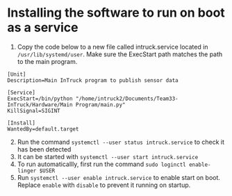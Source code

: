 # Installing the software to run on boot as a service
1. Copy the code below to a new file called intruck.service located in `/usr/lib/systemd/user`. Make sure the ExecStart path matches the path to the main program.
```
[Unit]
Description=Main InTruck program to publish sensor data

[Service]
ExecStart=/bin/python "/home/intruck2/Documents/Team33-InTruck/Hardware/Main Program/main.py"
KillSignal=SIGINT

[Install]
WantedBy=default.target
```
2. Run the command `systemctl --user status intruck.service` to check it has been detected
3. It can be started with `systemctl --user start intruck.service`
4. To run automaticallly, first run the command `sudo loginctl enable-linger $USER`
5. Run `systemctl --user enable intruck.service` to enable start on boot. Replace `enable` with `disable` to prevent it running on startup.